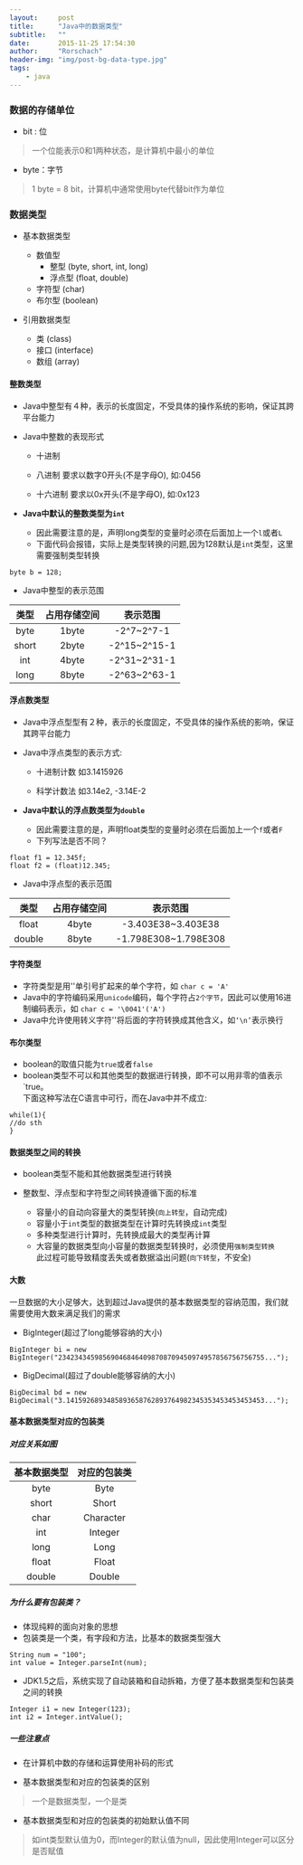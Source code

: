 ```yaml
---
layout:     post
title:      "Java中的数据类型"
subtitle:   ""
date:       2015-11-25 17:54:30
author:     "Rorschach"
header-img: "img/post-bg-data-type.jpg"
tags:
    - java
---
```


### 数据的存储单位

* bit : 位    

>一个位能表示0和1两种状态，是计算机中最小的单位

* byte：字节

>1 byte = 8 bit，计算机中通常使用byte代替bit作为单位


### 数据类型

* 基本数据类型

    * 数值型
        * 整型    (byte, short, int, long)
        * 浮点型    (float, double)
    * 字符型    (char)
    * 布尔型    (boolean)

* 引用数据类型

    * 类    (class)
    * 接口    (interface)
    * 数组    (array)


#### 整数类型

* Java中整型有４种，表示的长度固定，不受具体的操作系统的影响，保证其跨平台能力

* Java中整数的表现形式

    * 十进制
    * 八进制
    要求以数字0开头(不是字母O), 如:0456

    * 十六进制
    要求以0x开头(不是字母O), 如:0x123

* **Java中默认的整数类型为`int`**
    
    * 因此需要注意的是，声明long类型的变量时必须在后面加上一个`l`或者`L`
    * 下面代码会报错，实际上是类型转换的问题,因为128默认是`int`类型，这里需要强制类型转换
``` 
byte b = 128;
```
* Java中整型的表示范围

|   类型    | 占用存储空间 | 表示范围　      |
|:--------:|:----------:|:------------:|
| byte     | 1byte      | -2^7~2^7-1   |
| short    | 2byte      | -2^15~2^15-1 |
| int      | 4byte      | -2^31~2^31-1 |
| long     | 8byte      | -2^63~2^63-1 |


#### 浮点数类型

* Java中浮点型型有２种，表示的长度固定，不受具体的操作系统的影响，保证其跨平台能力

* Java中浮点类型的表示方式:

    * 十进制计数
    如3.1415926

    * 科学计数法
    如3.14e2, -3.14E-2

* **Java中默认的浮点数类型为`double`**
    * 因此需要注意的是，声明float类型的变量时必须在后面加上一个`f`或者`F`
    * 下列写法是否不同？
```
float f1 = 12.345f;  
float f2 = (float)12.345;
```

* Java中浮点型的表示范围

|   类型    | 占用存储空间 |        表示范围　       |
|:--------:|:----------:|:--------------------:|
| float    | 4byte      | -3.403E38~3.403E38   |
| double   | 8byte      | -1.798E308~1.798E308 |


#### 字符类型

* 字符类型是用''单引号扩起来的单个字符，如 `char c = 'A'`
* Java中的字符编码采用`unicode`编码，每个字符占`2个字节`，因此可以使用16进制编码表示，如 `char c = '\0041'('A')`
* Java中允许使用转义字符'\'将后面的字符转换成其他含义，如`‘\n’`表示换行


#### 布尔类型

* boolean的取值只能为`true`或者`false`
* boolean类型不可以和其他类型的数据进行转换，即不可以用非零的值表示`true。<br>下面这种写法在C语言中可行，而在Java中并不成立:
```
while(1){  
//do sth  
}
```

#### 数据类型之间的转换

* boolean类型不能和其他数据类型进行转换

* 整数型、浮点型和字符型之间转换遵循下面的标准
    * 容量小的自动向容量大的类型转换(`向上转型`，自动完成)
    * 容量小于`int`类型的数据类型在计算时先转换成`int`类型
    * 多种类型进行计算时，先转换成最大的类型再计算
    * 大容量的数据类型向小容量的数据类型转换时，必须使用`强制类型转换`<br>此过程可能导致精度丢失或者数据溢出问题(`向下转型`，不安全)
    
<!-- * 整型的默认值为0，浮点型默认为0.0，char默认为''，boolean默认为false -->

#### 大数
一旦数据的大小足够大，达到超过Java提供的基本数据类型的容纳范围，我们就需要使用大数来满足我们的需求

* BigInteger(超过了long能够容纳的大小)
```
BigInteger bi = new BigInteger("234234345985690468464098708709450974957856756756755...");
```

* BigDecimal(超过了double能够容纳的大小)
```
BigDecimal bd = new BigDecimal("3.1415926893485893658762893764982345353453453453453...");
```

#### 基本数据类型对应的包装类

##### 对应关系如图

| 基本数据类型 | 对应的包装类  |
|:----------:|:----------:|
| byte       | Byte       |
| short      | Short      |
| char       | Character  |
| int        | Integer    |
| long       | Long       |
| float      | Float      |
| double     | Double     |



##### 为什么要有包装类？

* 体现纯粹的面向对象的思想
* 包装类是一个类，有字段和方法，比基本的数据类型强大
```
String num = "100";  
int value = Integer.parseInt(num);
```

* JDK1.5之后，系统实现了自动装箱和自动拆箱，方便了基本数据类型和包装类之间的转换
```
Integer i1 = new Integer(123);  
int i2 = Integer.intValue();        
```


##### 一些注意点

* 在计算机中数的存储和运算使用补码的形式

* 基本数据类型和对应的包装类的区别 

>一个是数据类型，一个是类

* 基本数据类型和对应的包装类的初始默认值不同
    
>如int类型默认值为0，而Integer的默认值为null，因此使用Integer可以区分是否赋值

